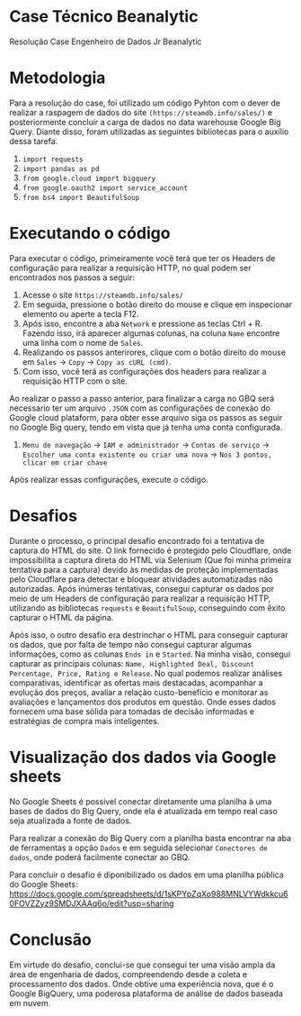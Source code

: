 # Case Técnico Beanalytic
Resolução Case Engenheiro de Dados Jr Beanalytic

# Metodologia
Para a resolução do case, foi utilizado um código Pyhton com o dever de realizar a raspagem de dados do site `(https://steamdb.info/sales/)` e posteriormente concluir a carga de dados no data warehouse Google Big Query. Diante disso, foram utilizadas as seguintes bibliotecas para o auxílio dessa tarefa.

1. `import requests`
2. `import pandas as pd`
3. `from google.cloud import bigquery`
4. `from google.oauth2 import service_account`
5. `from bs4 import BeautifulSoup`

# Executando o código
Para executar o código, primeiramente você terá que ter os Headers de configuração para realizar a requisição HTTP, no qual podem ser encontrados nos passos a seguir:
1. Acesse o site `https://steamdb.info/sales/`
2. Em seguida, pressione o botão direito do mouse e clique em inspecionar elemento ou aperte a tecla F12.
3. Após isso, encontre a aba `Network` e pressione as teclas Ctrl + R. Fazendo isso, irá aparecer algumas colunas,  na coluna `Name` encontre uma linha com o nome de `Sales`.
4. Realizando os passos anterirores, clique com o botão direito do mouse em `Sales` -> `Copy` -> `Copy as cURL (cmd)`.
5. Com isso, você terá as configurações dos headers para realizar a requisição HTTP com o site.

Ao realizar o passo a passo anterior, para finalizar a carga no GBQ será necessario ter um arquivo `.JSON` com as configurações de conexão do Google cloud plataform, para obter esse arquivo siga os passos as seguir no Google Big query, tendo em vista que já tenha uma conta configurada.
1. `Menu de navegação` -> `IAM e administrador` -> `Contas de serviço` -> `Escolher uma conta existente ou criar uma nova` -> `Nos 3 pontos, clicar em criar chave`

Após realizar essas configurações, execute o código.

# Desafios
Durante o processo, o principal desafio encontrado foi a tentativa de captura do HTML do site. O link fornecido é protegido pelo Cloudflare, onde impossibilita a captura direta do HTML via Selenium (Que foi minha primeira tentativa para a captura) devido às medidas de proteção implementadas pelo Cloudflare para detectar e bloquear atividades automatizadas não autorizadas. Após inúmeras tentativas, consegui capturar os dados por meio de um Headers de configuração para realizar a requisição HTTP, utilizando as bibliotecas `requests` e `BeautifulSoup`, conseguindo com êxito capturar o HTML da página.

Após isso, o outro desafio era destrinchar o HTML para conseguir capturar os dados, que por falta de tempo não consegui capturar algumas informações, como as colunas `Ends in` e `Started`. Na minha visão, consegui capturar as principais colunas: `Name, Highlighted Deal, Discount Percentage, Price, Rating e Release`. No qual podemos realizar análises comparativas, identificar as ofertas mais destacadas, acompanhar a evolução dos preços, avaliar a relação custo-benefício e monitorar as avaliações e lançamentos dos produtos em questão. Onde esses dados fornecem uma base sólida para tomadas de decisão informadas e estratégias de compra mais inteligentes.

# Visualização dos dados via Google sheets
No Google Sheets é possivel conectar diretamente uma planilha à uma bases de dados do Big Query, onde ela é atualizada em tempo real caso seja atualizada a fonte de dados.

Para realizar a conexão do Big Query com a planilha basta encontrar na aba de ferramentas a opção `Dados` e em seguida selecionar `Conectores de dados`, onde poderá facilmente conectar ao GBQ.

Para concluir o desafio é diponibilizado os dados em uma planilha pública do Google Sheets:
https://docs.google.com/spreadsheets/d/1sKPYpZqXo988MNLVYWdkkcu60FOVZZyz9SMDJXAAq6o/edit?usp=sharing

# Conclusão
Em virtude do desafio, conclui-se que consegui ter uma visão ampla da área de engenharia de dados, compreendendo desde a coleta e processamento dos dados. Onde obtive uma experiência nova, que é o Google BigQuery, uma poderosa plataforma de análise de dados baseada em nuvem.